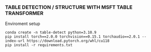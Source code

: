 ### TABLE DETECTION / STRUCTURE WITH MSFT TABLE TRANSFORMER

Enviroment setup

``conda create -n table-detect python=3.10.9`` \
``pip install torch==2.0.0 torchvision==0.15.1 torchaudio==2.0.1 --index-url https://download.pytorch.org/whl/cu118`` \
``pip install -r requirements.txt``

